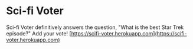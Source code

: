 # Sci-fi Voter

Sci-fi Voter definitively answers the question, "What is the best Star Trek episode?" Add your vote! [https://scifi-voter.herokuapp.com](https://scifi-voter.herokuapp.com)
